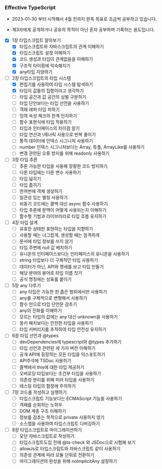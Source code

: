 ### Effective TypeScript
- 2023-01-30 부터 시작해서 4월 전까지 완독 목표로 조금씩 공부하고 있습니다.

- 제3자에게 공개하거나 공유의 목적이 아닌 혼자 공부하며 기록하는 용도입니다.

- [x] 1장 타입스크립트 알아보기
	- [x] 타입스크립트와 자바스크립트의 관계 이해하기
	- [x] 타입스크립트 설정 이해하기
	- [x] 코드 생성과 타입이 관계없음을 이해하기
	- [x] 구조적 타이핑에 익숙해지기
	- [x] any타입 지양하기
- [ ] 2장 타입스크립트의 타입 시스템
	- [x] 편집기를 사용하여 타입 시스템 탐색하기
	- [x] 타입이 값들의 집합이라고 생각하기
	- [ ] 타입 공간과 값 공간의 심벌 구분하기
	- [ ] 타입 단언보다는 타입 선언을 사용하기
	- [ ] 객체 래퍼 타입 피하기
	- [ ] 잉여 속성 체크의 한계 인지하기
	- [ ] 함수 표현식에 타입 적용하기
	- [ ] 타입과 인터페이스의 차이점 알기
	- [ ] 타입 연산과 \제너릭 사용으로 반복 줄이기
	- [ ] 통적 데이터에 인덱스 시그니처 사용하기
	- [ ] number 인덱스 시그니처보다는 Array, 튜플, ArrayLike를 사용하기
	- [ ] 변경 관련된 오류 방지를 위해 readonly 사용하기
- [ ] 3장 타입 추론
	- [ ] 추론 가능한 타입을 사용해 장황한 코드 방지하기
	- [ ] 다른 타입에는 다른 변수 사용하기
	- [ ] 타입 넓히기
	- [ ] 타입 좁히기
	- [ ] 한꺼번에 객체 생성하기
	- [ ] 일관성 있는 별칭 사용하기
	- [ ] 비동기 코드에는 콜백 대신 async 함수 사용하기
	- [ ] 타입 추론에 문맥이 어떻게 사용되는지 이해하기
	- [ ] 함수형 기법과 라이브러리로 타입 흐름 유지하기
- [ ] 4장 타입 설계
	- [ ] 유효한 상태만 표현하는 타입을 지향하기
	- [ ] 사용할 때는 너그럽게, 생성할 때는 엄격하게
	- [ ] 문서에 타입 정보를 쓰지 않기
	- [ ] 타입 주변에 null 값 배치하기
	- [ ] 유니온의 인터페이스보다는 인터페이스의 유니온을 사용하기
	- [ ] string 타입보다 더 구체적인 타입 사용하기
	- [ ] 데이터가 아닌, API와 명세를 보고 타입 만들기
	- [ ] 해당 분야의 용어로 타입 이름 짓기
	- [ ] 공식 명칭에는 상표를 붙이기
- [ ] 5장 any 다루기
	- [ ] any 타입은 가능한 한 좁은 범위에서만 사용하기
	- [ ] any를 구체적으로 변형해서 사용하기
	- [ ] 함수 안으로 타입 단언문 감추기
	- [ ] any의 진화를 이해하기
	- [ ] 모르는 타입의 값에는 any 대신 unknown을 사용하기
	- [ ] 몽키 패치보다는 안전한 타입을 사용하기
	- [ ] 타입 커버리지를 추적하여 타입 안전성 유지하기
- [ ] 6장 타입 선언과 @types
	- [ ] devDependencies에 typescript와 @types 추가하기
	- [ ] 타입 선언과 관련된 세 가지 버전 이해하기
	- [ ] 공개 API에 등장하는 모든 타입을 익스포트하기
	- [ ] API주석에 TSDoc 사용하기
	- [ ] 콜백에서 this에 대한 타입 제공하기
	- [ ] 오버로딩 타입보다는 조건부 타입을 사용하기
	- [ ] 의존성 분리를 위해 미러 타입을 사용하기
	- [ ] 테스팅 타입의 함정에 주의하기
- [ ] 7장 코드를 작성하고 실행하기
	- [ ] 타입스크립트 기능보다는 ECMAScript 기능을 사용하기
	- [ ] 객체를 순회하는 노하우
	- [ ] DOM 계층 구조 이해하기
	- [ ] 정보를 감추는 목적으로 private 사용하지 않기
	- [ ] 소스맵을 사용하여 타입스크립트 디버깅하기
- [ ] 8장 타입스크립트로 마이그레이션하기
	- [ ] 모던 자바스크립트로 작성하기
	- [ ] 타입스크립트도입 전에 @ts-check 와 JSDoc으로 시험해 보기
	- [ ] allowJs로 타입스크립트와 자바스크립트 같이 사용하기
	- [ ] 의존성 관계에 따라 모듈 단위로 전환하기
	- [ ] 마이그레이션의 완성을 위해 noImplicitAny 설정하기
